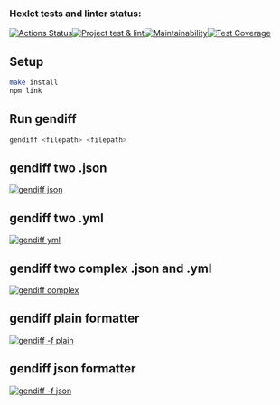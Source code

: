 ### Hexlet tests and linter status:

[![Actions Status](https://github.com/MorbidDesire/frontend-project-46/workflows/hexlet-check/badge.svg)](https://github.com/MorbidDesire/frontend-project-46/actions)[![Project test & lint](https://github.com/MorbidDesire/frontend-project-46/actions/workflows/MY_CHECK.yml/badge.svg)](https://github.com/MorbidDesire/frontend-project-46/actions/workflows/MY_CHECK.yml)[![Maintainability](https://api.codeclimate.com/v1/badges/94792f73bd793c9c9b37/maintainability)](https://codeclimate.com/github/MorbidDesire/frontend-project-46/maintainability)[![Test Coverage](https://api.codeclimate.com/v1/badges/94792f73bd793c9c9b37/test_coverage)](https://codeclimate.com/github/MorbidDesire/frontend-project-46/test_coverage)

## Setup

```bash
make install
npm link
```

## Run gendiff

```bash
gendiff <filepath> <filepath>
```

## gendiff two .json

[![gendiff json](https://asciinema.org/a/VlgKVSRDhfe2VhivcoXifVBEx.svg)](https://asciinema.org/a/VlgKVSRDhfe2VhivcoXifVBEx)

## gendiff two .yml

[![gendiff yml](https://asciinema.org/a/8GqUjKbpT0P98AEE461XvTzNb.svg)](https://asciinema.org/a/8GqUjKbpT0P98AEE461XvTzNb)

## gendiff two complex .json and .yml

[![gendiff complex](https://asciinema.org/a/OAvJN5iJLLjILdLjo3CY9fajy.svg)](https://asciinema.org/a/OAvJN5iJLLjILdLjo3CY9fajy)

## gendiff plain formatter

[![gendiff -f plain](https://asciinema.org/a/nAhH1vPmZnKJLEzBDrvzIo3tO.svg)](https://asciinema.org/a/nAhH1vPmZnKJLEzBDrvzIo3tO)

## gendiff json formatter

[![gendiff -f json](https://asciinema.org/a/C6iPOWcXmDcvnAVJQIAfStnyJ.svg)](https://asciinema.org/a/C6iPOWcXmDcvnAVJQIAfStnyJ)
